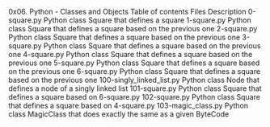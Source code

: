 0x06. Python - Classes and Objects
Table of contents
Files	Description
0-square.py	Python class Square that defines a square
1-square.py	Python class Square that defines a square based on the previous one
2-square.py	Python class Square that defines a square based on the previous one
3-square.py	Python class Square that defines a square based on the previous one
4-square.py	Python class Square that defines a square based on the previous one
5-square.py	Python class Square that defines a square based on the previous one
6-square.py	Python class Square that defines a square based on the previous one
100-singly_linked_list.py	Python class Node that defines a node of a singly linked list
101-square.py	Python class Square that defines a square based on 6-square.py
102-square.py	Python class Square that defines a square based on 4-square.py
103-magic_class.py	Python class MagicClass that does exactly the same as a given ByteCode